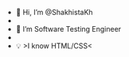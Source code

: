 - 👋 Hi, I’m @ShakhistaKh
- </br>
- 👀 I’m Software Testing Engineer
- </br>
- 💡 >I know HTML/CSS<


<!---
ShakhistaKh/ShakhistaKh is a ✨ special ✨ repository because its `README.md` (this file) appears on your GitHub profile.
You can click the Preview link to take a look at your changes.
--->
